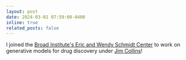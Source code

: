 ```yaml
---
layout: post
date: 2024-03-01 07:59:00-0400
inline: true
related_posts: false
---
```


I joined the [Broad Institute's Eric and Wendy Schmidt Center](https://www.ericandwendyschmidtcenter.org/) to work on generative models for drug discovery under [Jim Collins](https://en.wikipedia.org/wiki/James_J._Collins)!
